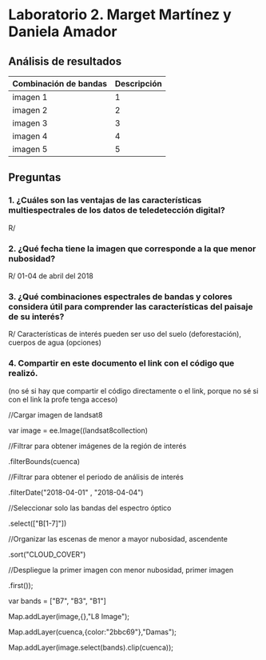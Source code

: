 # **Laboratorio 2.  Marget Martínez y Daniela Amador**

## Análisis de resultados
| Combinación de bandas | Descripción |
| ------------------ | -------------- |
| imagen 1 | 1 |
| imagen 2 | 2 |
| imagen 3 | 3 |
| imagen 4 | 4 |
| imagen 5 | 5 |

## Preguntas
### 1. ¿Cuáles son las ventajas de las características multiespectrales de los datos de teledetección digital?

R/

### 2. ¿Qué fecha tiene la imagen que corresponde a la que menor nubosidad?

R/ 01-04 de abril del 2018

### 3. ¿Qué combinaciones espectrales de bandas y colores considera útil para comprender las características del paisaje de su interés?

R/ Características de interés pueden ser uso del suelo (deforestación), cuerpos de agua (opciones)

### 4. Compartir en este documento el link con el código que realizó.
(no sé si hay que compartir el código directamente o el link, porque no sé si con el link la profe tenga acceso)

//Cargar imagen de landsat8

var image = ee.Image((landsat8collection)

//Filtrar para obtener imágenes de la región de interés

  .filterBounds(cuenca)
  
  //Filtrar para obtener el periodo de análisis de interés
  
  .filterDate("2018-04-01" , "2018-04-04")
  
  //Seleccionar solo las bandas del espectro óptico
  
  .select(["B[1-7]"])
  
  //Organizar las escenas de menor a mayor nubosidad, ascendente
  
  .sort("CLOUD_COVER")
  
  //Despliegue la primer imagen con menor nubosidad, primer imagen
  
  .first());
  
  
var bands = ["B7", "B3", "B1"]  

  Map.addLayer(image,{},"L8 Image");
  
  Map.addLayer(cuenca,{color:"2bbc69"},"Damas");
  
  Map.addLayer(image.select(bands).clip(cuenca));
